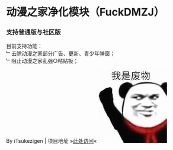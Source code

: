 # 动漫之家净化模块（FuckDMZJ）
### 支持普通版与社区版

目前支持功能：<br>
﹂去除动漫之家部分广告、更新、青少年弹窗；<br>
﹂阻止动漫之家乱强○粘贴板；

By iTsukezigen | 
项目地址 »[此处访问](https://github.com/cokkeijigen/FuckDMZJ)«
![Image text](https://raw.githubusercontent.com/Xposed-Modules-Repo/ss.colytitse.fuckdmzj/main/image.jpg)
